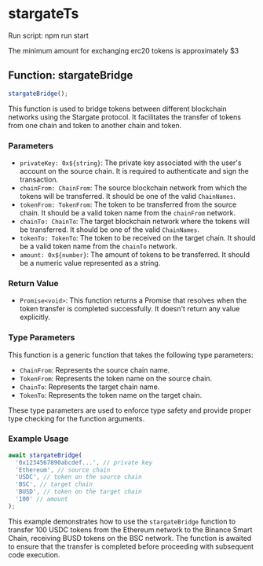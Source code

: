 # stargateTs

Run script: npm run start

The minimum amount for exchanging erc20 tokens is approximately $3
## Function: stargateBridge

```typescript
stargateBridge();
```

This function is used to bridge tokens between different blockchain networks using the Stargate protocol. It facilitates the transfer of tokens from one chain and token to another chain and token.

### Parameters

- `privateKey: 0x${string}`: The private key associated with the user's account on the source chain. It is required to authenticate and sign the transaction.
- `chainFrom: ChainFrom`: The source blockchain network from which the tokens will be transferred. It should be one of the valid `ChainNames`.
- `tokenFrom: TokenFrom`: The token to be transferred from the source chain. It should be a valid token name from the `chainFrom` network.
- `chainTo: ChainTo`: The target blockchain network where the tokens will be transferred. It should be one of the valid `ChainNames`.
- `tokenTo: TokenTo`: The token to be received on the target chain. It should be a valid token name from the `chainTo` network.
- `amount: 0x${number}`: The amount of tokens to be transferred. It should be a numeric value represented as a string.

### Return Value

- `Promise<void>`: This function returns a Promise that resolves when the token transfer is completed successfully. It doesn't return any value explicitly.

### Type Parameters

This function is a generic function that takes the following type parameters:

- `ChainFrom`: Represents the source chain name.
- `TokenFrom`: Represents the token name on the source chain.
- `ChainTo`: Represents the target chain name.
- `TokenTo`: Represents the token name on the target chain.

These type parameters are used to enforce type safety and provide proper type checking for the function arguments.

### Example Usage

```typescript
await stargateBridge(
  '0x1234567890abcdef...', // private key
  'Ethereum', // source chain
  'USDC', // token on the source chain
  'BSC', // target chain
  'BUSD', // token on the target chain
  '100' // amount
);
```

This example demonstrates how to use the `stargateBridge` function to transfer 100 USDC tokens from the Ethereum network to the Binance Smart Chain, receiving BUSD tokens on the BSC network. The function is awaited to ensure that the transfer is completed before proceeding with subsequent code execution.

